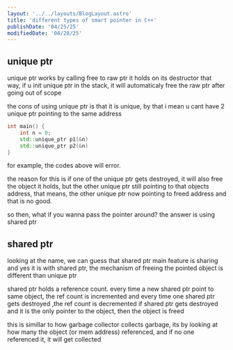 ```yaml
---
layout: '../../layouts/BlogLayout.astro'
title: 'different types of smart pointer in C++'
publishDate: '04/25/25'
modifiedDate: '04/28/25'
---
```

## unique ptr
unique ptr works by calling free to raw ptr it holds on its destructor
that way, if u init unique ptr in the stack, it will automaticaly free the raw ptr after going out of scope

the cons of using unique ptr is that it is unique, by that i mean u cant have 2 unique ptr pointing to the same address

```cpp
int main() {
	int n = 0;
	std::unique_ptr p1(&n) 
	std::unique_ptr p2(&n) 
}
```
for example, the codes above will error.

the reason for this is if one of the unique ptr gets destroyed, it will also free the object it holds, but the other unique ptr still pointing to that objects address, that means, the other unique ptr now pointing to freed address and that is no good.

so then, what if you wanna pass the pointer around?
the answer is using shared ptr
## shared ptr
looking at the name, we can guess that shared ptr main feature is sharing
and yes it is
with shared ptr, the mechanism of freeing the pointed object is different than unique ptr

shared ptr holds a reference count.
every time a new shared ptr point to same object, the ref count is incremented
and every time one shared ptr gets destroyed ,the ref count is decremented
if shared ptr gets destroyed and it is the only pointer to the object, then the object is freed 

this is simillar to how garbage collector collects garbage, its by looking at how many the object (or mem address) referenced, and if no one referenced it, it will get collected

